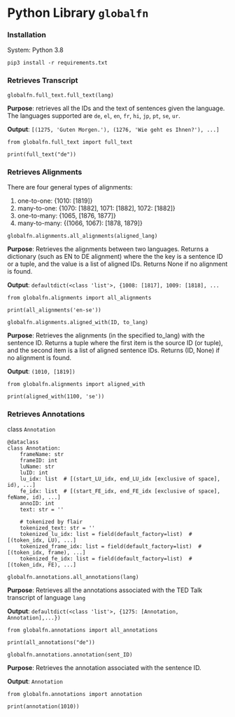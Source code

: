 # Python Library `globalfn`

### Installation
System: Python 3.8
```
pip3 install -r requirements.txt
```

### Retrieves Transcript
`globalfn.full_text.full_text(lang)`

**Purpose**: retrieves all the IDs and the text of sentences given the language. The languages supported are `de`, `el`, `en`, `fr`, `hi`, `jp`, `pt`, `se`, `ur`.

**Output**: `[(1275, 'Guten Morgen.'), (1276, 'Wie geht es Ihnen?'), ...]`

```
from globalfn.full_text import full_text

print(full_text("de"))
```


### Retrieves Alignments
There are four general types of alignments:
1. one-to-one: {1010: \[1819\]}
2. many-to-one: {1070: \[1882\], 1071: \[1882\], 1072: \[1882\]}
3. one-to-many: {1065, \[1876, 1877\]}
4. many-to-many: {(1066, 1067): \[1878, 1879\]}

`globalfn.alignments.all_alignments(aligned_lang)`

**Purpose**: Retrieves the alignments between two languages. Returns a dictionary (such as EN to DE alignment) where the the key is a sentence ID or a tuple, and the value is a list of aligned IDs. Returns None if no alignment is found.

**Output**: `defaultdict(<class 'list'>, {1008: [1817], 1009: [1818], ...`

```
from globalfn.alignments import all_alignments

print(all_alignments('en-se'))
```


`globalfn.alignments.aligned_with(ID, to_lang)`

**Purpose**: Retrieves the alignments (in the specified to_lang) with the sentence ID. Returns a tuple where the first item is the source ID (or tuple), and the second item is a list of aligned sentence IDs. Returns (ID, None) if no alignment is found.

**Output**: `(1010, [1819])`
```
from globalfn.alignments import aligned_with

print(aligned_with(1100, 'se'))
```


### Retrieves Annotations
class `Annotation`

```
@dataclass
class Annotation:
    frameName: str
    frameID: int
    luName: str
    luID: int
    lu_idx: list  # [(start_LU_idx, end_LU_idx [exclusive of space], id), ...]
    fe_idx: list  # [(start_FE_idx, end_FE_idx [exclusive of space], feName, id), ...]
    annoID: int
    text: str = ''

    # tokenized by flair
    tokenized_text: str = ''
    tokenized_lu_idx: list = field(default_factory=list)  # [(token_idx, LU), ...]
    tokenized_frame_idx: list = field(default_factory=list)  # [(token_idx, frame), ...]
    tokenized_fe_idx: list = field(default_factory=list)  # [(token_idx, FE), ...]
```


`globalfn.annotations.all_annotations(lang)`

**Purpose**: Retrieves all the annotations associated with the TED Talk transcript of language `lang`

**Output**: `defaultdict(<class 'list'>, {1275: [Annotation, Annotation],...})`

```
from globalfn.annotations import all_annotations

print(all_annotations("de"))
```

`globalfn.annotations.annotation(sent_ID)`

**Purpose**: Retrieves the annotation associated with the sentence ID.

**Output**: `Annotation`

```
from globalfn.annotations import annotation

print(annotation(1010))
```
